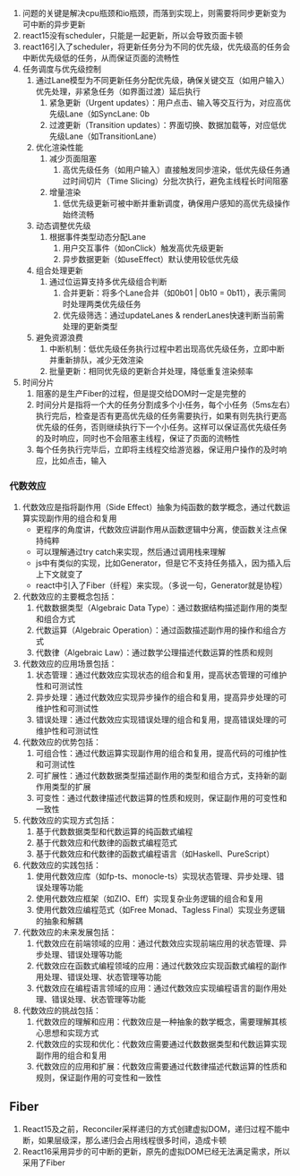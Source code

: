 1. 问题的关键是解决cpu瓶颈和io瓶颈，而落到实现上，则需要将同步更新变为可中断的异步更新
2. react15没有scheduler，只能是一起更新，所以会导致页面卡顿
3. react16引入了scheduler，将更新任务分为不同的优先级，优先级高的任务会中断优先级低的任务，从而保证页面的流畅性
4. 任务调度与优先级控制
    1. 通过Lane模型为不同更新任务分配优先级，确保关键交互（如用户输入）优先处理，非紧急任务（如界面过渡）延后执行
        1. 紧急更新（Urgent updates）：用户点击、输入等交互行为，对应高优先级Lane（如SyncLane: 0b
        2. 过渡更新（Transition updates）：界面切换、数据加载等，对应低优先级Lane（如TransitionLane）
    2. 优化渲染性能
        1. 减少页面阻塞
            1. 高优先级任务（如用户输入）直接触发同步渲染，低优先级任务通过时间切片（Time Slicing）分批次执行，避免主线程长时间阻塞
        2. 增量渲染
            1. 低优先级更新可被中断并重新调度，确保用户感知的高优先级操作始终流畅
    3. 动态调整优先级
        1. 根据事件类型动态分配Lane
            1. 用户交互事件（如onClick）触发高优先级更新
            2. 异步数据更新（如useEffect）默认使用较低优先级
    4. 组合处理更新
        1. 通过位运算支持多优先级组合判断
            1. 合并更新：将多个Lane合并（如0b01 | 0b10 = 0b11），表示需同时处理两类优先级任务
            2. 优先级筛选：通过updateLanes & renderLanes快速判断当前需处理的更新类型
    5. 避免资源浪费
        1. 中断机制：低优先级任务执行过程中若出现高优先级任务，立即中断并重新排队，减少无效渲染
        2. 批量更新：相同优先级的更新合并处理，降低重复渲染频率
5. 时间分片
    1. 阻塞的是生产Fiber的过程，但是提交给DOM时一定是完整的
    2. 时间分片是指将一个大的任务分割成多个小任务，每个小任务（5ms左右）执行完后，检查是否有更高优先级的任务需要执行，如果有则先执行更高优先级的任务，否则继续执行下一个小任务。这样可以保证高优先级任务的及时响应，同时也不会阻塞主线程，保证了页面的流畅性
    3. 每个任务执行完毕后，立即将主线程交给游览器，保证用户操作的及时响应，比如点击，输入

### 代数效应
1. 代数效应是指将副作用（Side Effect）抽象为纯函数的数学概念，通过代数运算实现副作用的组合和复用
    + 更程序的角度讲，代数效应讲副作用从函数逻辑中分离，使函数关注点保持纯粹
    + 可以理解通过try catch来实现，然后通过调用栈来理解
    + js中有类似的实现，比如Generator，但是它不支持任务插入，因为插入后上下文就变了
    + react中引入了Fiber（纤程）来实现。（多说一句，Generator就是协程）
3. 代数效应的主要概念包括：
    1. 代数数据类型（Algebraic Data Type）：通过数据结构描述副作用的类型和组合方式
    2. 代数运算（Algebraic Operation）：通过函数描述副作用的操作和组合方式
    3. 代数律（Algebraic Law）：通过数学公理描述代数运算的性质和规则
4. 代数效应的应用场景包括：
    1. 状态管理：通过代数效应实现状态的组合和复用，提高状态管理的可维护性和可测试性
    2. 异步处理：通过代数效应实现异步操作的组合和复用，提高异步处理的可维护性和可测试性
    3. 错误处理：通过代数效应实现错误处理的组合和复用，提高错误处理的可维护性和可测试性
5. 代数效应的优势包括：
    1. 可组合性：通过代数运算实现副作用的组合和复用，提高代码的可维护性和可测试性
    2. 可扩展性：通过代数数据类型描述副作用的类型和组合方式，支持新的副作用类型的扩展
    3. 可变性：通过代数律描述代数运算的性质和规则，保证副作用的可变性和一致性
6. 代数效应的实现方式包括：
    1. 基于代数数据类型和代数运算的纯函数式编程
    2. 基于代数效应和代数律的函数式编程范式
    3. 基于代数效应和代数律的函数式编程语言（如Haskell、PureScript）
7. 代数效应的实践包括：
    1. 使用代数效应库（如fp-ts、monocle-ts）实现状态管理、异步处理、错误处理等功能
    2. 使用代数效应框架（如ZIO、Eff）实现复杂业务逻辑的组合和复用
    3. 使用代数效应编程范式（如Free Monad、Tagless Final）实现业务逻辑的抽象和解耦
8. 代数效应的未来发展包括：
    1. 代数效应在前端领域的应用：通过代数效应实现前端应用的状态管理、异步处理、错误处理等功能
    2. 代数效应在函数式编程领域的应用：通过代数效应实现函数式编程的副作用处理、错误处理、状态管理等功能
    3. 代数效应在编程语言领域的应用：通过代数效应实现编程语言的副作用处理、错误处理、状态管理等功能
9. 代数效应的挑战包括：
    1. 代数效应的理解和应用：代数效应是一种抽象的数学概念，需要理解其核心思想和实现方式
    2. 代数效应的实现和优化：代数效应需要通过代数数据类型和代数运算实现副作用的组合和复用
    3. 代数效应的应用和扩展：代数效应需要通过代数律描述代数运算的性质和规则，保证副作用的可变性和一致性

## Fiber
1. React15及之前，Reconciler采样递归的方式创建虚拟DOM，递归过程不能中断，如果层级深，那么递归会占用线程很多时间，造成卡顿
2. React16采用异步的可中断的更新，原先的虚拟DOM已经无法满足需求，所以采用了Fiber